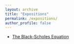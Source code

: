 ```yaml
---
layout: archive
title: "Expositions"
permalink: /expositions/
author_profile: false
---
```


- [The Black-Scholes Equation](/expos/black-scholes.md)
